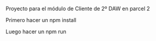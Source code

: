 Proyecto para el módulo de Cliente de 2º DAW en parcel 2

Primero hacer un npm install

Luego hacer un npm run 
